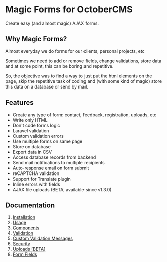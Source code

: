 # Magic Forms for OctoberCMS
Create easy (and almost magic) AJAX forms.



## Why Magic Forms?
Almost everyday we do forms for our clients, personal projects, etc

Sometimes we need to add or remove fields, change validations, store data and at some point, this can be boring and repetitive.

So, the objective was to find a way to just put the html elements on the page, skip the repetitive task of coding and (with some kind of magic) store this data on a database or send by mail.



## Features
* Create any type of form: contact, feedback, registration, uploads, etc
* Write only HTML
* Don't code forms logic
* Laravel validation
* Custom validation errors
* Use multiple forms on same page
* Store on database
* Export data in CSV
* Access database records from backend
* Send mail notifications to multiple recipients
* Auto-response email on form submit
* reCAPTCHA validation
* Support for Translate plugin
* Inline errors with fields
* AJAX file uploads (BETA, available since v1.3.0)



## Documentation
1. [Installation](https://github.com/skydiver/october-plugin-forms/blob/master/docs/INSTALLATION.md)
2. [Usage](https://github.com/skydiver/october-plugin-forms/blob/master/docs/USAGE.md)
3. [Components](https://github.com/skydiver/october-plugin-forms/blob/master/docs/COMPONENTS.md)
4. [Validation](https://github.com/skydiver/october-plugin-forms/blob/master/docs/VALIDATION.md)
5. [Custom Validation Messages](https://github.com/skydiver/october-plugin-forms/blob/master/docs/CUSTOM-VALIDATION-MESSAGES.md)
6. [Security](https://github.com/skydiver/october-plugin-forms/blob/master/docs/SECURITY.md)
7. [Uploads [BETA]](https://github.com/skydiver/october-plugin-forms/blob/master/docs/UPLOADS.md)
8. [Form Fields](https://github.com/skydiver/october-plugin-forms/blob/master/docs/FORM_FIELDS.md)
